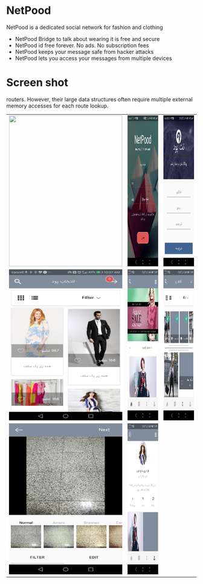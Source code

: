 # NetPood
NetPood is a dedicated social network for fashion and clothing 
* NetPood Bridge to talk about wearing it is free and secure
* NetPood id free forever. No ads. No subscription fees
* NetPood keeps your message safe from hacker attacks
* NetPood lets you access your messages from multiple devices
# Screen shot

routers. However, their large data structures often require multiple external memory accesses for each route lookup.
<table style="width:100%">
  <tr>
    <td><img src="https://github.com/JaberBabaki/NetPood/blob/master/picture/1-4.jpg" width="300" height="400" /></td>
    <td><img src="https://github.com/JaberBabaki/NetPood/blob/master/picture/1-1.jpg" width="300" height="400" /></td>
    <td><img src="https://github.com/JaberBabaki/NetPood/blob/master/picture/1-2.jpg" width="300" height="400" /></td>
  </tr>
  <tr>
    <td><img src="https://github.com/JaberBabaki/NetPood/blob/master/picture/1-3.jpg" width="300" height="400" /></td>
    <td><img src="https://github.com/JaberBabaki/NetPood/blob/master/picture/1.jpg" width="300" height="400" /></td>
    <td><img src="https://github.com/JaberBabaki/NetPood/blob/master/picture/2.jpg" width="300" height="400" /></td>
  </tr>
    <tr>
    <td><img src="https://github.com/JaberBabaki/NetPood/blob/master/picture/3.jpg" width="300" height="400" /></td>
    <td><img src="https://github.com/JaberBabaki/NetPood/blob/master/picture/5.jpg" width="300" height="400" /></td>
  </tr>
</table>
